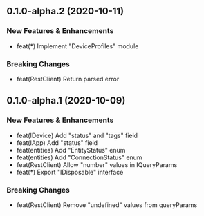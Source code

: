 ## 0.1.0-alpha.2 (2020-10-11)

### New Features & Enhancements

- feat(\*) Implement "DeviceProfiles" module

### Breaking Changes

- feat(RestClient) Return parsed error

## 0.1.0-alpha.1 (2020-10-09)

### New Features & Enhancements

- feat(IDevice) Add "status" and "tags" field
- feat(IApp) Add "status" field
- feat(entities) Add "EntityStatus" enum
- feat(entities) Add "ConnectionStatus" enum
- feat(RestClient) Allow "number" values in IQueryParams
- feat(\*) Export "IDisposable" interface

### Breaking Changes

- feat(RestClient) Remove "undefined" values from queryParams
